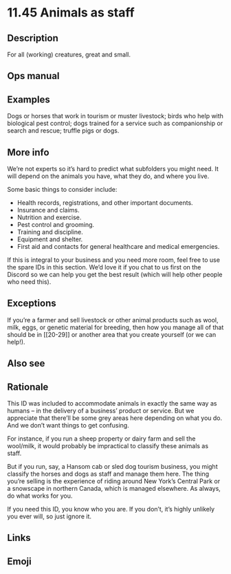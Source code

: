 # 11.45 Animals as staff

## Description

For all (working) creatures, great and small.

## Ops manual

## Examples

Dogs or horses that work in tourism or muster livestock; birds who help with biological pest control; dogs trained for a service such as companionship or search and rescue; truffle pigs or dogs.

## More info

We’re not experts so it’s hard to predict what subfolders you might need. It will depend on the animals you have, what they do, and where you live. 

Some basic things to consider include: 
- Health records, registrations, and other important documents.
- Insurance and claims.
- Nutrition and exercise.
- Pest control and grooming.
- Training and discipline.
- Equipment and shelter.
- First aid and contacts for general healthcare and medical emergencies.

If this is integral to your business and you need more room, feel free to use the spare IDs in this section. We’d love it if you chat to us first on the Discord so we can help you get the best result (which will help other people who need this).

## Exceptions

If you’re a farmer and sell livestock or other animal products such as wool, milk, eggs, or genetic material for breeding, then how you manage all of that should be in [[20-29]] or another area that you create yourself (or we can help!).

## Also see

## Rationale

This ID was included to accommodate animals in exactly the same way as humans – in the delivery of a business’ product or service. But we appreciate that there’ll be some grey areas here depending on what you do. And we don’t want things to get confusing.

For instance, if you run a sheep property or dairy farm and sell the wool/milk, it would probably be impractical to classify these animals as staff. 

But if you run, say, a Hansom cab or sled dog tourism business, you might classify the horses and dogs as staff and manage them here. The thing you’re selling is the experience of riding around New York’s Central Park or a snowscape in northern Canada, which is managed elsewhere. As always, do what works for you.

If you need this ID, you know who you are. If you don’t, it’s highly unlikely you ever will, so just ignore it.

## Links
## Emoji

